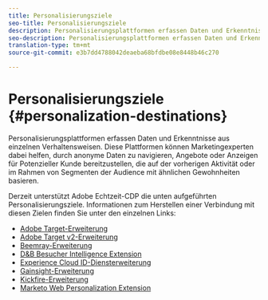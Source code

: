 ```yaml
---
title: Personalisierungsziele
seo-title: Personalisierungsziele
description: Personalisierungsplattformen erfassen Daten und Erkenntnisse aus einzelnen Verhaltensweisen. Diese Plattformen können Marketingexperten dabei helfen, durch anonyme Daten zu navigieren, Angebote oder Anzeigen für Potenzieller Kunde bereitzustellen, die auf der vorherigen Aktivität oder im Rahmen von Segmenten der Audience mit ähnlichen Gewohnheiten basieren.
seo-description: Personalisierungsplattformen erfassen Daten und Erkenntnisse aus einzelnen Verhaltensweisen. Diese Plattformen können Marketingexperten dabei helfen, durch anonyme Daten zu navigieren, Angebote oder Anzeigen für Potenzieller Kunde bereitzustellen, die auf der vorherigen Aktivität oder im Rahmen von Segmenten der Audience mit ähnlichen Gewohnheiten basieren.
translation-type: tm+mt
source-git-commit: e3b7dd4788042deaeba68bfdbe08e8448b46c270

---
```



# Personalisierungsziele {#personalization-destinations}

Personalisierungsplattformen erfassen Daten und Erkenntnisse aus einzelnen Verhaltensweisen. Diese Plattformen können Marketingexperten dabei helfen, durch anonyme Daten zu navigieren, Angebote oder Anzeigen für Potenzieller Kunde bereitzustellen, die auf der vorherigen Aktivität oder im Rahmen von Segmenten der Audience mit ähnlichen Gewohnheiten basieren.

Derzeit unterstützt Adobe Echtzeit-CDP die unten aufgeführten Personalisierungsziele. Informationen zum Herstellen einer Verbindung mit diesen Zielen finden Sie unter den einzelnen Links:

* [Adobe Target-Erweiterung](/help/rtcdp/destinations/adobe-target-extension.md)
* [Adobe Target v2-Erweiterung](/help/rtcdp/destinations/adobe-target-v2-extension.md)
* [Beemray-Erweiterung](/help/rtcdp/destinations/beemray-extension.md)
* [D&amp;B Besucher Intelligence Extension](/help/rtcdp/destinations/dnb-extension.md)
* [Experience Cloud ID-Diensterweiterung](/help/rtcdp/destinations/adobe-ecid-extension.md)
* [Gainsight-Erweiterung](/help/rtcdp/destinations/gainsight-extension.md)
* [Kickfire-Erweiterung](/help/rtcdp/destinations/kickfire-extension.md)
* [Marketo Web Personalization Extension](marketo-web-personalization-extension.md)
